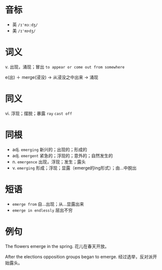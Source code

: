 # 音标

- 英 `/ɪ'mɜːdʒ/`
- 美 `/ɪ'mɝdʒ/`

# 词义

v. 出现，涌现；冒出
`to appear or come out from somewhere`



e(出) ＋ merge(浸没) → 从浸没之中出来 → 涌现

# 同义

vi. 浮现；摆脱；暴露
`ray` `cast off`

# 同根

- adj. `emerging` 新兴的；出现的；形成的
- adj. `emergent` 紧急的；浮现的；意外的；自然发生的
- n. `emergence` 出现，浮现；发生；露头
- v. `emerging` 形成；浮现；显露（emerge的ing形式）；由…中脱出

# 短语

- `emerge from` 自…出现；从…显露出来
- `emerge in endlessly` 层出不穷

# 例句

The flowers emerge in the spring.
花儿在春天开放。

After the elections opposition groups began to emerge.
经过选举，反对派开始露头。


